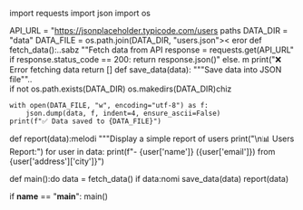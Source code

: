 import requests
import json
import os

API_URL = "https://jsonplaceholder.typicode.com/users 
 paths
DATA_DIR = "data"
DATA_FILE = os.path.join(DATA_DIR, "users.json">< eror
def fetch_data():..sabz
    ""Fetch data from API
    response = requests.get(API_URL"
    if response.status_code == 200:
        return response.json()"
    else. m
        print("❌ Error fetching data 
        return []
def save_data(data):
    """Save data into JSON file""..  
    if not os.path.exists(DATA_DIR)
        os.makedirs(DATA_DIR)chiz

    with open(DATA_FILE, "w", encoding="utf-8") as f:
        json.dump(data, f, indent=4, ensure_ascii=False)
    print(f"✅ Data saved to {DATA_FILE}")

def report(data):melodi
    """Display a simple report of users
    print("\n📊 Users Report:")
    for user in data:
        print(f"- {user['name']} ({user['email']}) from {user['address']['city']}")

def main():do
    data = fetch_data()
    if data:nomi
        save_data(data)
        report(data)

if __name__ == "__main__":
    main()
